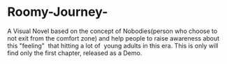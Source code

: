 # Roomy-Journey-
A Visual Novel based on the concept of Nobodies(person who choose to not exit from the comfort zone) and help people to raise awareness about this "feeling"  that hitting a lot of  young adults in this era. This is only will find only the first chapter, released as a Demo.
